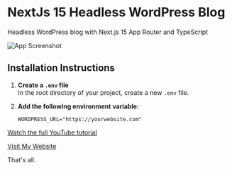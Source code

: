 # NextJs 15 Headless WordPress Blog
Headless WordPress blog with Next.js 15 App Router and TypeScript

![App Screenshot](https://github.com/RaddyTheBrand/60_NextJs-Headless_WordPress_Blog/blob/main/screenshot.jpg)

## Installation Instructions

1. **Create a `.env` file**  
   In the root directory of your project, create a new `.env` file.  

2. **Add the following environment variable:**  

   ```env
   WORDPRESS_URL="https://yourwebsite.com"

[Watch the full YouTube tutorial](https://raddy.dev)

[Visit My Website](https://raddy.dev)


That's all.